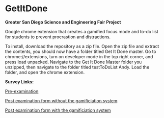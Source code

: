 # GetItDone
**Greater San Diego Science and Engineering Fair Project**


Google chrome extension that creates a gamified focus mode and to-do list for students to prevent procrastion and distractions.

To install, download the repository as a zip file. Open the zip file and extract the contents, you should now have a folder titled Get It Done master.
Go to chrome://extensions, turn on developer mode in the top right corner, and press load unpacked. Navigate to the Get It Done Master folder you unzipped, then navigate to the folder titled testToDoList Andy.
Load the folder, and open the chrome extension.

**Survey Links:**

[Pre-examination](https://docs.google.com/forms/d/17lwc87p9IgJoqEKNUSTHaVNArhEnGS8XQyq85cuSw_Y)

[Post examination form without the gamificiation system](https://docs.google.com/forms/d/1PxJST5yfTF8Dv-SNuekbFn6LUUHUH2WySVeTfzHjNNA)

[Post examination form with the gamificiation system](https://docs.google.com/forms/d/1msrVJuCcUB8JuofZmu5hIyaGOESCJPUBXBjYQQxYtBs)

